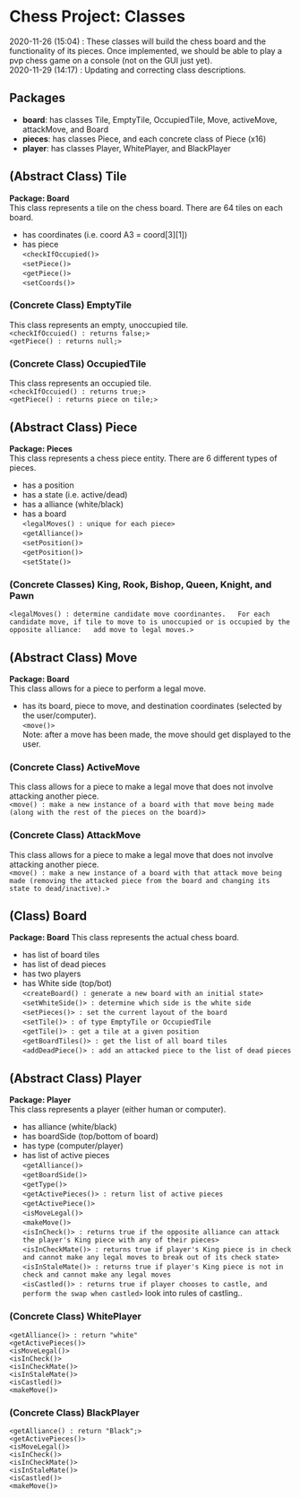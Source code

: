 # Chess Project: Classes
2020-11-26 (15:04) : These classes will build the chess board and the functionality of its pieces. Once implemented, we should be able to play a pvp chess game on a console (not on the GUI just yet).  
2020-11-29 (14:17) : Updating and correcting class descriptions.

## Packages
* **board**: has classes Tile, EmptyTile, OccupiedTile, Move, activeMove, attackMove, and Board
* **pieces**: has classes Piece, and each concrete class of Piece (x16)
* **player**: has classes Player, WhitePlayer, and BlackPlayer

## (Abstract Class) Tile
**Package: Board**  
This class represents a tile on the chess board. There are 64 tiles on each board.  
- has coordinates (i.e. coord A3 = coord[3][1])  
- has piece  
`<checkIfOccupied()>`  
`<setPiece()>`  
`<getPiece()>`  
`<setCoords()>`

### (Concrete Class) EmptyTile
This class represents an empty, unoccupied tile.  
`<checkIfOccuied() : returns false;>`  
`<getPiece() : returns null;>`

### (Concrete Class) OccupiedTile
This class represents an occupied tile.  
`<checkIfOccuied() : returns true;>`  
`<getPiece() : returns piece on tile;>`

## (Abstract Class) Piece
**Package: Pieces**  
This class represents a chess piece entity. There are 6 different types of pieces.  
- has a position  
- has a state (i.e. active/dead)  
- has a alliance (white/black)  
- has a board  
`<legalMoves() : unique for each piece>`  
`<getAlliance()>`  
`<setPosition()>`  
`<getPosition()>`  
`<setState()>`

### (Concrete Classes) King, Rook, Bishop, Queen, Knight, and Pawn
`<legalMoves() : determine candidate move coordinantes.  
 For each candidate move, if tile to move to is unoccupied or is occupied by the opposite alliance:  
 add move to legal moves.>`

## (Abstract Class) Move
**Package: Board**  
This class allows for a piece to perform a legal move.  
- has its board, piece to move, and destination coordinates (selected by the user/computer).  
`<move()>`  
Note: after a move has been made, the move should get displayed to the user.

### (Concrete Class) ActiveMove
This class allows for a piece to make a legal move that does not involve attacking another piece.  
`<move() : make a new instance of a board with that move being made (along with the rest of the pieces on the board)>`

### (Concrete Class) AttackMove
This class allows for a piece to make a legal move that does not involve attacking another piece.  
`<move() : make a new instance of a board with that attack move being made (removing the attacked piece from the board and changing its state to dead/inactive).>`

## (Class) Board
**Package: Board**
This class represents the actual chess board.  
- has list of board tiles  
- has list of dead pieces  
- has two players  
- has White side (top/bot)  
`<createBoard() : generate a new board with an initial state>`  
`<setWhiteSide()> : determine which side is the white side`  
`<setPieces()> : set the current layout of the board`  
`<setTile()> : of type EmptyTile or OccupiedTile`  
`<getTile()> : get a tile at a given position`  
`<getBoardTiles()> : get the list of all board tiles`  
`<addDeadPiece()> : add an attacked piece to the list of dead pieces`  

## (Abstract Class) Player
**Package: Player**  
This class represents a player (either human or computer).  
- has alliance (white/black)  
- has boardSide (top/bottom of board)  
- has type (computer/player)  
- has list of active pieces  
`<getAlliance()>`  
`<getBoardSide()>`  
`<getType()>`  
`<getActivePieces()> : return list of active pieces`  
`<getActivePiece()>`  
`<isMoveLegal()>`  
`<makeMove()>`  
`<isInCheck()> : returns true if the opposite alliance can attack the player's King piece with any of their pieces>`  
`<isInCheckMate()> : returns true if player's King piece is in check and cannot make any legal moves to break out of its check state>`  
`<isInStaleMate()> : returns true if player's King piece is not in check and cannot make any legal moves`  
`<isCastled()> : returns true if player chooses to castle, and perform the swap when castled>` look into rules of castling..

### (Concrete Class) WhitePlayer
`<getAlliance()> : return "white"`  
`<getActivePieces()>`  
`<isMoveLegal()>`  
`<isInCheck()>`  
`<isInCheckMate()>`  
`<isInStaleMate()>`  
`<isCastled()>`  
`<makeMove()>`

### (Concrete Class) BlackPlayer
`<getAlliance() : return "Black";>`  
`<getActivePieces()>`  
`<isMoveLegal()>`  
`<isInCheck()>`  
`<isInCheckMate()>`  
`<isInStaleMate()>`  
`<isCastled()>`  
`<makeMove()>`
